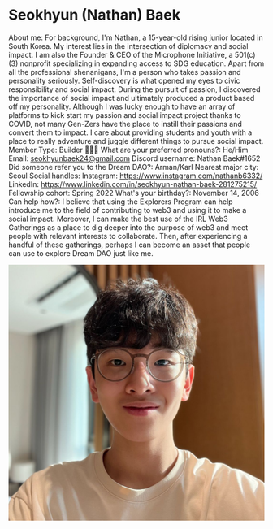 # Seokhyun (Nathan) Baek

About me: For background, I'm Nathan, a 15-year-old rising junior located in South Korea. My interest lies in the intersection of diplomacy and social impact. I am also the Founder & CEO of the Microphone Initiative, a 501(c)(3) nonprofit specializing in expanding access to SDG education. Apart from all the professional shenanigans, I'm a person who takes passion and personality seriously. Self-discovery is what opened my eyes to civic responsibility and social impact. During the pursuit of passion, I discovered the importance of social impact and ultimately produced a product based off my personality. Although I was lucky enough to have an array of platforms to kick start my passion and social impact project thanks to COVID, not many Gen-Zers have the place to instill their passions and convert them to impact. I care about providing students and youth with a place to really adventure and juggle different things to pursue social impact.
Member Type: Builder 👷🏾‍♀️
What are your preferred pronouns?: He/Him
Email: seokhyunbaek24@gmail.com
Discord username: Nathan Baek#1652
Did someone refer you to the Dream DAO?: Arman/Karl
Nearest major city: Seoul
Social handles: Instagram: https://www.instagram.com/nathanb6332/
LinkedIn: https://www.linkedin.com/in/seokhyun-nathan-baek-281275215/
Fellowship cohort: Spring 2022
What's your birthday?: November 14, 2006
Can help how?: I believe that using the Explorers Program can help introduce me to the field of contributing to web3 and using it to make a social impact. Moreover, I can make the best use of the IRL Web3 Gatherings as a place to dig deeper into the purpose of web3 and meet people with relevant interests to collaborate. Then, after experiencing a handful of these gatherings, perhaps I can become an asset that people can use to explore Dream DAO just like me.

![Nathan.jpg](Seokhyun%20(Nathan)%20Baek%2055c915b6440d482ca1962002bd5edcec/Nathan.jpg)